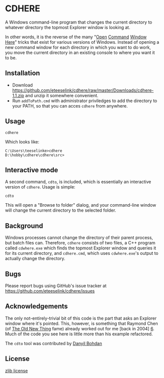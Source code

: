 CDHERE
======

A Windows command-line program that changes the current directory to 
whatever directory the topmost Explorer window is looking at. 

In other words, it is the reverse of the many "[Open][1] [Command][2] 
[Window][3] [Here][4]" tricks that exist for various versions of Windows.
Instead of opening a new command window for each directory in which you want 
to do work, you move the current directory in an existing console to where you
want it to be.

Installation
------------

* Download <https://github.com/eteeselink/cdhere/raw/master/Downloads/cdhere-1.1.zip>
  and unzip it somewhere convenient.
* Run `addToPath.cmd` with administrator priviledges to add the directory to
  your PATH, so that you can acces `cdhere` from anywhere.

Usage
-----
    
    cdhere

Which looks like:

    C:\Users\teeselinke>cdhere
    D:\hobby\cdhere\cdhere\src>
    
Interactive mode
----------------

A second command, `cdto`, is included, which is essentially an interactive version of `cdhere`. Usage is simple:

    cdto
    
This will open a "Browse to folder" dialog, and your command-line window will change the current directory to the selected folder.


Background
----------

Windows processes cannot change the directory of their parent process, but
batch files can. Therefore, `cdhere` consists of two files, a C++ program
called `cdwhere.exe` which finds the topmost Explorer window and queries it
for its current directory, and `cdhere.cmd`, which uses `cdwhere.exe`'s 
output to actually change the directory.

Bugs
----

Please report bugs using GitHub's issue tracker at
<https://github.com/eteeselink/cdhere/issues>

Acknowledgements
----------------

The only not-entirely-trivial bit of this code is the part that asks an 
Explorer window where it's pointed. This, however, is something that Raymond 
Chen (of [The Old New Thing][5] fame) already worked out for me [back in 2004]
[6]. Much of the code you see here is little more than his example refactored.

The `cdto` tool was contributed by [Danyil Bohdan][7]

License
-------
[zlib license][8]

[1]: http://www.mydigitallife.info/add-open-command-window-here-to-xp-folder-with-powertoy/
[2]: http://stackoverflow.com/a/1225574/103395
[3]: http://code.kliu.org/cmdopen/
[4]: http://go.microsoft.com/fwlink/?LinkId=211417
[5]: http://blogs.msdn.com/b/oldnewthing
[6]: http://blogs.msdn.com/b/oldnewthing/archive/2004/07/20/188696.aspx
[7]: https://github.com/dbohdan
[8]: https://github.com/eteeselink/cdhere/raw/master/LICENSE.txt
